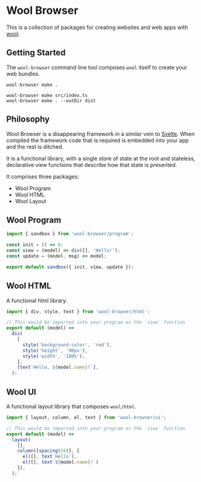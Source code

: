 # Wool Browser

This is a collection of packages for creating websites and web apps with [wool](https://github.com/woolts/wool).

## Getting Started

The `wool-browser` command line tool composes `wool` itself to create your web bundles.

```
wool-browser make .
```

```
wool-browser make src/index.ts
wool-browser make . --outDir dist
```

## Philosophy

Wool Browser is a disappearing framework in a similar vein to [Svelte](https://svelte.technology/). When compiled the framework code that is required is embedded into your app and the rest is ditched.

It is a functional library, with a single store of state at the root and stateless, declarative view functions that describe how that state is presented.

It comprises three packages:

- Wool Program
- Wool HTML
- Wool Layout

## Wool Program

```ts
import { sandbox } from 'wool-browser/program';

const init = () => 0;
const view = (model) => div([], 'Hello!');
const update = (model, msg) => model;

export default sandbox({ init, view, update });
```

## Wool HTML

A functional html library.

```ts
import { div, style, text } from 'wool-browser/html';

// This would be imported into your program as the `view` function
export default (model) =>
  div(
    [
      style('background-color', 'red'),
      style('height', '90px'),
      style('width', '100%'),
    ],
    [text`Hello, ${model.name}!`],
  );
```

## Wool UI

A functional layout library that composes `wool/html`.

```ts
import { layout, column, el, text } from 'wool-browser/ui';

// This would be imported into your program as the `view` function
export default (model) =>
  layout(
    [],
    column([spacing(10)], [
      el([], text`Hello`),
      el([], text`${model.name}!`)
    ]),
  );
```
